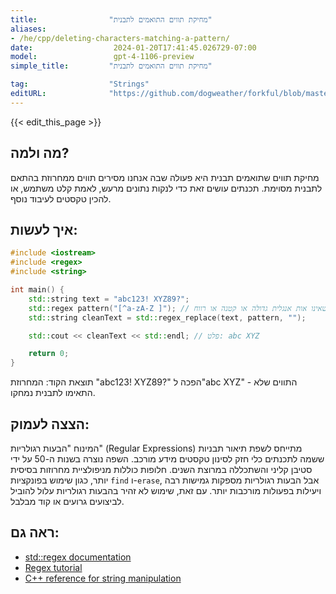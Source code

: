 ```yaml
---
title:                "מחיקת תווים התואמים לתבנית"
aliases:
- /he/cpp/deleting-characters-matching-a-pattern/
date:                  2024-01-20T17:41:45.026729-07:00
model:                 gpt-4-1106-preview
simple_title:         "מחיקת תווים התואמים לתבנית"

tag:                  "Strings"
editURL:              "https://github.com/dogweather/forkful/blob/master/content/he/cpp/deleting-characters-matching-a-pattern.md"
---
```


{{< edit_this_page >}}

## מה ולמה?
מחיקת תווים שתואמים תבנית היא פעולה שבה אנחנו מסירים תווים ממחרוזת בהתאם לתבנית מסוימת. תכנתים עושים זאת כדי לנקות נתונים מרעש, לאמת קלט משתמש, או להכין טקסטים לעיבוד נוסף.

## איך לעשות:
```C++
#include <iostream>
#include <regex>
#include <string>

int main() {
    std::string text = "abc123! XYZ89?";
    std::regex pattern("[^a-zA-Z ]"); // הגדרת תבנית לכל דבר שאינו אות אנגלית גדולה או קטנה או רווח
    std::string cleanText = std::regex_replace(text, pattern, "");

    std::cout << cleanText << std::endl; // פלט: abc XYZ

    return 0;
}
```
תוצאת הקוד: המחרוזת "abc123! XYZ89?" הפכה ל"abc XYZ" - התווים שלא התאימו לתבנית נמחקו.

## הצצה לעמוק:
המינוח "הבעות רגולריות" (Regular Expressions) מתייחס לשפת תיאור תבניות ששמה לתכנתים כלי חזק לסינון טקסטים מידע מורכב. השפה נוצרה בשנות ה-50 על ידי סטיבן קליני והשתכללה במרוצת השנים. חלופות כוללות מניפולציית מחרוזות בסיסית יותר, כגון שימוש בפונקציות `find` ו-`erase`, אבל הבעות רגולריות מספקות גמישות רבה ויעילות בפעולות מורכבות יותר. עם זאת, שימוש לא זהיר בהבעות רגולריות עלול להוביל לביצועים גרועים או קוד מבלבל.

## ראה גם:
- [std::regex documentation](http://www.cplusplus.com/reference/regex/)
- [Regex tutorial](https://www.regular-expressions.info/)
- [C++ reference for string manipulation](https://en.cppreference.com/w/cpp/string/basic_string)
